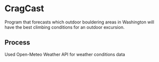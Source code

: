 # CragCast
Program that forecasts which outdoor bouldering areas in Washington will have the best climbing conditions for an outdoor excursion.


## Process
Used Open-Meteo Weather API for weather conditions data
